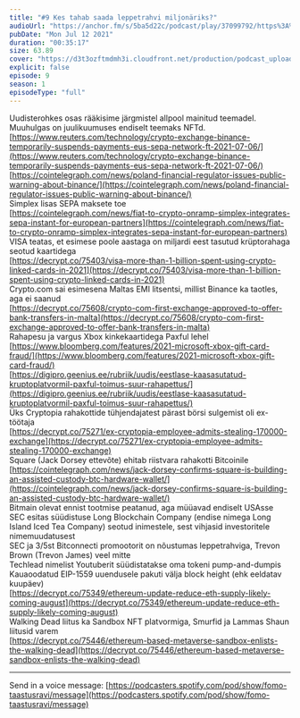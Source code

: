 ```yaml
---
title: "#9 Kes tahab saada leppetrahvi miljonäriks?"
audioUrl: "https://anchor.fm/s/5ba5d22c/podcast/play/37099792/https%3A%2F%2Fd3ctxlq1ktw2nl.cloudfront.net%2Fstaging%2F2021-6-12%2F2f07733a-4609-b5d7-1da2-6f036eaccdcf.m4a"
pubDate: "Mon Jul 12 2021"
duration: "00:35:17"
size: 63.89 
cover: "https://d3t3ozftmdmh3i.cloudfront.net/production/podcast_uploaded_episode400/15275939/15275939-1626095894805-8081bda67ed26.jpg"
explicit: false
episode: 9
season: 1
episodeType: "full"
---
```


Uudisterohkes osas rääkisime järgmistel allpool mainitud teemadel. Muuhulgas on juulikuumuses endiselt teemaks NFTd.  
[https://www.reuters.com/technology/crypto-exchange-binance-temporarily-suspends-payments-eus-sepa-network-ft-2021-07-06/](https://www.reuters.com/technology/crypto-exchange-binance-temporarily-suspends-payments-eus-sepa-network-ft-2021-07-06/)  
[https://cointelegraph.com/news/poland-financial-regulator-issues-public-warning-about-binance/](https://cointelegraph.com/news/poland-financial-regulator-issues-public-warning-about-binance/)  
Simplex lisas SEPA maksete toe  
[https://cointelegraph.com/news/fiat-to-crypto-onramp-simplex-integrates-sepa-instant-for-european-partners](https://cointelegraph.com/news/fiat-to-crypto-onramp-simplex-integrates-sepa-instant-for-european-partners)  
VISA teatas, et esimese poole aastaga on miljardi eest tasutud krüptorahaga seotud kaartidega  
[https://decrypt.co/75403/visa-more-than-1-billion-spent-using-crypto-linked-cards-in-2021](https://decrypt.co/75403/visa-more-than-1-billion-spent-using-crypto-linked-cards-in-2021)  
Crypto.com sai esimesena Maltas EMI litsentsi, millist Binance ka taotles, aga ei saanud  
[https://decrypt.co/75608/crypto-com-first-exchange-approved-to-offer-bank-transfers-in-malta](https://decrypt.co/75608/crypto-com-first-exchange-approved-to-offer-bank-transfers-in-malta)  
Rahapesu ja vargus Xbox kinkekaartidega Paxful lehel  
[https://www.bloomberg.com/features/2021-microsoft-xbox-gift-card-fraud/](https://www.bloomberg.com/features/2021-microsoft-xbox-gift-card-fraud/)  
[https://digipro.geenius.ee/rubriik/uudis/eestlase-kaasasutatud-kruptoplatvormil-paxful-toimus-suur-rahapettus/](https://digipro.geenius.ee/rubriik/uudis/eestlase-kaasasutatud-kruptoplatvormil-paxful-toimus-suur-rahapettus/)  
Üks Cryptopia rahakottide tühjendajatest pärast börsi sulgemist oli ex-töötaja  
[https://decrypt.co/75271/ex-cryptopia-employee-admits-stealing-170000-exchange](https://decrypt.co/75271/ex-cryptopia-employee-admits-stealing-170000-exchange)  
Square (Jack Dorsey ettevõte) ehitab riistvara rahakotti Bitcoinile  
[https://cointelegraph.com/news/jack-dorsey-confirms-square-is-building-an-assisted-custody-btc-hardware-wallet/](https://cointelegraph.com/news/jack-dorsey-confirms-square-is-building-an-assisted-custody-btc-hardware-wallet/)  
Bitmain olevat ennist tootmise peatanud, aga müüavad endiselt USAsse  
SEC esitas süüdistuse Long Blockchain Company (endise nimega Long Island Iced Tea Company) seotud inimestele, sest vihjasid investoritele nimemuudatusest  
SEC ja 3/5st Bitconnecti promootorit on nõustumas leppetrahviga, Trevon Brown (Trevon James) veel mitte  
Techlead nimelist Youtuberit süüdistatakse oma tokeni pump-and-dumpis  
Kauaoodatud EIP-1559 uuendusele pakuti välja block height (ehk eeldatav kuupäev)  
[https://decrypt.co/75349/ethereum-update-reduce-eth-supply-likely-coming-august](https://decrypt.co/75349/ethereum-update-reduce-eth-supply-likely-coming-august)  
Walking Dead liitus ka Sandbox NFT platvormiga, Smurfid ja Lammas Shaun liitusid varem  
[https://decrypt.co/75446/ethereum-based-metaverse-sandbox-enlists-the-walking-dead](https://decrypt.co/75446/ethereum-based-metaverse-sandbox-enlists-the-walking-dead)  
  
---   
  
Send in a voice message: [https://podcasters.spotify.com/pod/show/fomo-taastusravi/message](https://podcasters.spotify.com/pod/show/fomo-taastusravi/message)